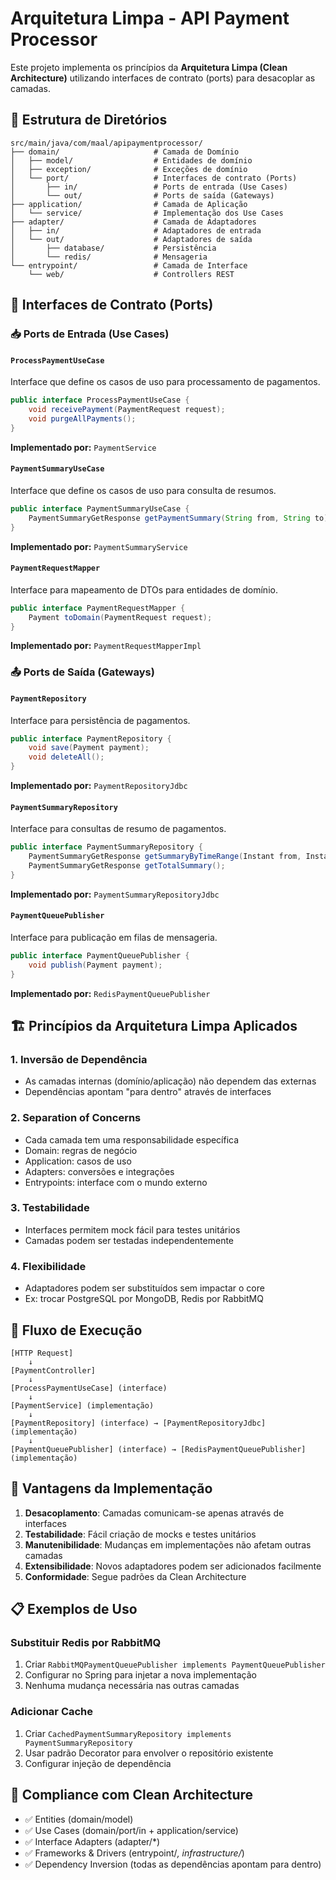 # Arquitetura Limpa - API Payment Processor

Este projeto implementa os princípios da **Arquitetura Limpa (Clean Architecture)** utilizando interfaces de contrato (ports) para desacoplar as camadas.

## 📁 Estrutura de Diretórios

```
src/main/java/com/maal/apipaymentprocessor/
├── domain/                     # Camada de Domínio
│   ├── model/                  # Entidades de domínio
│   ├── exception/              # Exceções de domínio
│   └── port/                   # Interfaces de contrato (Ports)
│       ├── in/                 # Ports de entrada (Use Cases)
│       └── out/                # Ports de saída (Gateways)
├── application/                # Camada de Aplicação
│   └── service/                # Implementação dos Use Cases
├── adapter/                    # Camada de Adaptadores
│   ├── in/                     # Adaptadores de entrada
│   └── out/                    # Adaptadores de saída
│       ├── database/           # Persistência
│       └── redis/              # Mensageria
└── entrypoint/                 # Camada de Interface
    └── web/                    # Controllers REST
```

## 🔌 Interfaces de Contrato (Ports)

### 📥 Ports de Entrada (Use Cases)

#### `ProcessPaymentUseCase`
Interface que define os casos de uso para processamento de pagamentos.
```java
public interface ProcessPaymentUseCase {
    void receivePayment(PaymentRequest request);
    void purgeAllPayments();
}
```
**Implementado por:** `PaymentService`

#### `PaymentSummaryUseCase`
Interface que define os casos de uso para consulta de resumos.
```java
public interface PaymentSummaryUseCase {
    PaymentSummaryGetResponse getPaymentSummary(String from, String to);
}
```
**Implementado por:** `PaymentSummaryService`

#### `PaymentRequestMapper`
Interface para mapeamento de DTOs para entidades de domínio.
```java
public interface PaymentRequestMapper {
    Payment toDomain(PaymentRequest request);
}
```
**Implementado por:** `PaymentRequestMapperImpl`

### 📤 Ports de Saída (Gateways)

#### `PaymentRepository`
Interface para persistência de pagamentos.
```java
public interface PaymentRepository {
    void save(Payment payment);
    void deleteAll();
}
```
**Implementado por:** `PaymentRepositoryJdbc`

#### `PaymentSummaryRepository`
Interface para consultas de resumo de pagamentos.
```java
public interface PaymentSummaryRepository {
    PaymentSummaryGetResponse getSummaryByTimeRange(Instant from, Instant to);
    PaymentSummaryGetResponse getTotalSummary();
}
```
**Implementado por:** `PaymentSummaryRepositoryJdbc`

#### `PaymentQueuePublisher`
Interface para publicação em filas de mensageria.
```java
public interface PaymentQueuePublisher {
    void publish(Payment payment);
}
```
**Implementado por:** `RedisPaymentQueuePublisher`

## 🏗️ Princípios da Arquitetura Limpa Aplicados

### 1. **Inversão de Dependência**
- As camadas internas (domínio/aplicação) não dependem das externas
- Dependências apontam "para dentro" através de interfaces

### 2. **Separation of Concerns**
- Cada camada tem uma responsabilidade específica
- Domain: regras de negócio
- Application: casos de uso
- Adapters: conversões e integrações
- Entrypoints: interface com o mundo externo

### 3. **Testabilidade**
- Interfaces permitem mock fácil para testes unitários
- Camadas podem ser testadas independentemente

### 4. **Flexibilidade**
- Adaptadores podem ser substituídos sem impactar o core
- Ex: trocar PostgreSQL por MongoDB, Redis por RabbitMQ

## 🔄 Fluxo de Execução

```
[HTTP Request] 
    ↓
[PaymentController] 
    ↓
[ProcessPaymentUseCase] (interface)
    ↓
[PaymentService] (implementação)
    ↓
[PaymentRepository] (interface) → [PaymentRepositoryJdbc] (implementação)
    ↓
[PaymentQueuePublisher] (interface) → [RedisPaymentQueuePublisher] (implementação)
```

## 🧪 Vantagens da Implementação

1. **Desacoplamento**: Camadas comunicam-se apenas através de interfaces
2. **Testabilidade**: Fácil criação de mocks e testes unitários
3. **Manutenibilidade**: Mudanças em implementações não afetam outras camadas
4. **Extensibilidade**: Novos adaptadores podem ser adicionados facilmente
5. **Conformidade**: Segue padrões da Clean Architecture

## 📋 Exemplos de Uso

### Substituir Redis por RabbitMQ
1. Criar `RabbitMQPaymentQueuePublisher implements PaymentQueuePublisher`
2. Configurar no Spring para injetar a nova implementação
3. Nenhuma mudança necessária nas outras camadas

### Adicionar Cache
1. Criar `CachedPaymentSummaryRepository implements PaymentSummaryRepository`
2. Usar padrão Decorator para envolver o repositório existente
3. Configurar injeção de dependência

## 🎯 Compliance com Clean Architecture
- ✅ Entities (domain/model)
- ✅ Use Cases (domain/port/in + application/service)
- ✅ Interface Adapters (adapter/*)
- ✅ Frameworks & Drivers (entrypoint/*, infrastructure/*)
- ✅ Dependency Inversion (todas as dependências apontam para dentro) 